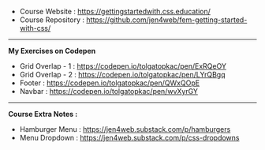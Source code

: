 
 - Course Website : https://gettingstartedwith.css.education/
 - Course Repository :
   https://github.com/jen4web/fem-getting-started-with-css/
---
**My Exercises on Codepen**
 - Grid Overlap - 1 : https://codepen.io/tolgatopkac/pen/ExRQeOY
 - Grid Overlap - 2 : https://codepen.io/tolgatopkac/pen/LYrQBgq
 - Footer : https://codepen.io/tolgatopkac/pen/QWxQOpE
 - Navbar : https://codepen.io/tolgatopkac/pen/wvXyrGY
---
**Course Extra Notes :** 
 - Hamburger Menu : https://jen4web.substack.com/p/hamburgers
 - Menu Dropdown : https://jen4web.substack.com/p/css-dropdowns
